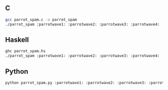C
---

```sh
gcc parrot_spam.c -o parrot_spam
./parrot_spam :parrotwave1: :parrotwave2: :parrotwave3: :parrotwave4: :parrotwave5: :parrotwave6: :parrotwave7:
```

Haskell
-------

```sh
ghc parrot_spam.hs
./parrot_spam :parrotwave1: :parrotwave2: :parrotwave3: :parrotwave4: :parrotwave5: :parrotwave6: :parrotwave7:
```

Python
------

```sh
python parrot_spam.py :parrotwave1: :parrotwave2: :parrotwave3: :parrotwave4: :parrotwave5: :parrotwave6: :parrotwave7:
```
